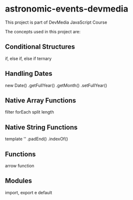 # astronomic-events-devmedia
This project is part of DevMedia JavaScript Course

The concepts used in this project are:

<h2>Conditional Structures</h2>
if, else if, else
if ternary

<h2>Handling Dates</h2>
new Date()
.getFullYear()
.getMonth()
.setFullYear()

<h2>Native Array Functions</h2>
filter
forEach
split
length

<h2>Native String Functions</h2>
template ''
.padEnd()
.indexOf()

<h2>Functions</h2>
arrow function

<h2>Modules</h2>
import, export e default
